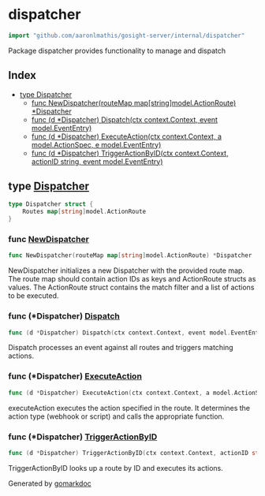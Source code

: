 <!-- Code generated by gomarkdoc. DO NOT EDIT -->

# dispatcher

```go
import "github.com/aaronlmathis/gosight-server/internal/dispatcher"
```

Package dispatcher provides functionality to manage and dispatch

## Index

- [type Dispatcher](<#Dispatcher>)
  - [func NewDispatcher\(routeMap map\[string\]model.ActionRoute\) \*Dispatcher](<#NewDispatcher>)
  - [func \(d \*Dispatcher\) Dispatch\(ctx context.Context, event model.EventEntry\)](<#Dispatcher.Dispatch>)
  - [func \(d \*Dispatcher\) ExecuteAction\(ctx context.Context, a model.ActionSpec, e model.EventEntry\)](<#Dispatcher.ExecuteAction>)
  - [func \(d \*Dispatcher\) TriggerActionByID\(ctx context.Context, actionID string, event model.EventEntry\)](<#Dispatcher.TriggerActionByID>)


<a name="Dispatcher"></a>
## type [Dispatcher](<https://github.com/aaronlmathis/gosight-server/blob/main/internal/dispatcher/dispatcher.go#L39-L41>)



```go
type Dispatcher struct {
    Routes map[string]model.ActionRoute
}
```

<a name="NewDispatcher"></a>
### func [NewDispatcher](<https://github.com/aaronlmathis/gosight-server/blob/main/internal/dispatcher/dispatcher.go#L46>)

```go
func NewDispatcher(routeMap map[string]model.ActionRoute) *Dispatcher
```

NewDispatcher initializes a new Dispatcher with the provided route map. The route map should contain action IDs as keys and ActionRoute structs as values. The ActionRoute struct contains the match filter and a list of actions to be executed.

<a name="Dispatcher.Dispatch"></a>
### func \(\*Dispatcher\) [Dispatch](<https://github.com/aaronlmathis/gosight-server/blob/main/internal/dispatcher/dispatcher.go#L51>)

```go
func (d *Dispatcher) Dispatch(ctx context.Context, event model.EventEntry)
```

Dispatch processes an event against all routes and triggers matching actions.

<a name="Dispatcher.ExecuteAction"></a>
### func \(\*Dispatcher\) [ExecuteAction](<https://github.com/aaronlmathis/gosight-server/blob/main/internal/dispatcher/dispatcher.go#L96>)

```go
func (d *Dispatcher) ExecuteAction(ctx context.Context, a model.ActionSpec, e model.EventEntry)
```

executeAction executes the action specified in the route. It determines the action type \(webhook or script\) and calls the appropriate function.

<a name="Dispatcher.TriggerActionByID"></a>
### func \(\*Dispatcher\) [TriggerActionByID](<https://github.com/aaronlmathis/gosight-server/blob/main/internal/dispatcher/dispatcher.go#L64>)

```go
func (d *Dispatcher) TriggerActionByID(ctx context.Context, actionID string, event model.EventEntry)
```

TriggerActionByID looks up a route by ID and executes its actions.

Generated by [gomarkdoc](<https://github.com/princjef/gomarkdoc>)
